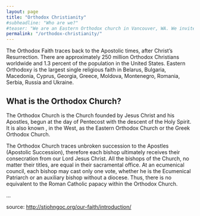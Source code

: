 ```yaml
---
layout: page
title: "Orthodox Christianity"
#subheadline: "Who are we?"
#teaser: "We are an Eastern Orthodox church in Vancouver, WA. We invite you to join us for worship and fellowship!"
permalink: "/orthodox-christianity/"
---
```


The Orthodox Faith traces back to the Apostolic times, after Christ’s Resurrection. There are approximately 250 million Orthodox Christians worldwide and 1.3 percent of the population in the United States. Eastern Orthodoxy is the largest single religious faith in Belarus, Bulgaria, Macedonia, Cyprus, Georgia, Greece, Moldova, Montenegro, Romania, Serbia, Russia and Ukraine.

## What is the Orthodox Church?

The Orthodox Church is the Church founded by Jesus Christ and his Apostles, begun at the day of Pentecost with the descent of the Holy Spirit. It is also known , in the West, as the Eastern Orthodox Church or the Greek Orthodox Church.

The Orthodox Church traces unbroken succession to the Apostles (Apostolic Succession), therefore each bishop ultimately receives their consecration from our Lord Jesus Christ. All the bishops of the Church, no matter their titles, are equal in their sacramental office. At an ecumenical council, each bishop may cast only one vote, whether he is the Ecumenical Patriarch or an auxiliary bishop without a diocese. Thus, there is no equivalent to the Roman Catholic papacy within the Orthodox Church.

...

source: <http://stjohngoc.org/our-faith/introduction/>
